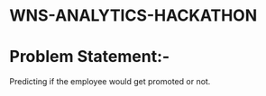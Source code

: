 # WNS-ANALYTICS-HACKATHON

# Problem Statement:-
Predicting if the employee would get promoted or not.
